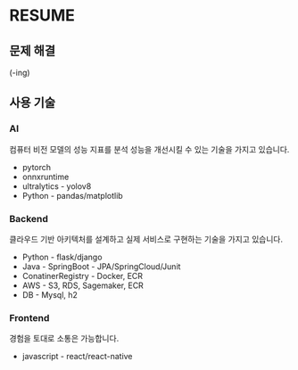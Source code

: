 # RESUME


## 문제 해결
(-ing)

## 사용 기술

### AI
컴퓨터 비전 모델의 성능 지표를 분석 성능을 개선시킬 수 있는 기술을 가지고 있습니다.
- pytorch
- onnxruntime
- ultralytics - yolov8
- Python - pandas/matplotlib

### Backend
클라우드 기반 아키텍처를 설계하고 실제 서비스로 구현하는 기술을 가지고 있습니다.
- Python - flask/django
- Java - SpringBoot - JPA/SpringCloud/Junit
- ConatinerRegistry - Docker, ECR
- AWS - S3, RDS, Sagemaker, ECR
- DB - Mysql, h2

### Frontend
경험을 토대로 소통은 가능합니다.
- javascript - react/react-native

  
